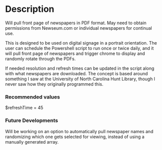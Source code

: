 <H1>Description</H1>

Will pull front page of newspapers in PDF format.  May need to obtain permissions from Newseum.com or individual newspapers for continual use.

This is designed to be used on digital signage in a portrait orientation.   The user can schedule the Powershell script to run once or twice daily, and it will pull front page of newspapers and trigger chrome to display and randomly rotate through the PDFs.


If needed resolution and refresh times can be updated in the script along with what newspapers are downloaded.  The concept is based around something I saw at the University of North Carolina Hunt Library, though I never saw how they originally programmed this.



<H3>Recommended values</H3>
$refreshTime = 45


<H3> Future Developments </H3>
Will be working on an option to automatically pull newspaper names and randomizing which one gets selected for viewing, instead of using a manually generated array.

